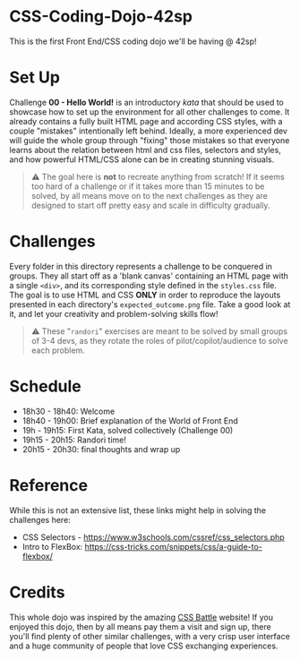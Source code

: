 # CSS-Coding-Dojo-42sp
This is the first Front End/CSS coding dojo we'll be having @ 42sp!

# Set Up
Challenge __00 - Hello World!__ is an introductory _kata_ that should be used to showcase how to set up the environment for all other challenges to come.
It already contains a fully built HTML page and according CSS styles, with a couple "mistakes" intentionally left behind. Ideally, a more experienced dev will guide the whole group through "fixing" those mistakes so that everyone learns about the relation between html and css files, selectors and styles, and how powerful HTML/CSS alone can be in creating stunning visuals.

> :warning: The goal here is __not__ to recreate anything from scratch! If it seems too hard of a challenge or if it takes more than 15 minutes to be solved, by all means move on to the next challenges as they are designed to start off pretty easy and scale in difficulty gradually.

# Challenges
Every folder in this directory represents a challenge to be conquered in groups.
They all start off as a 'blank canvas' containing an HTML page with a single `<div>`, and its corresponding style defined in the `styles.css` file.
The goal is to use HTML and CSS __ONLY__ in order to reproduce the layouts presented in each directory's `expected_outcome.png` file. Take a good look at it, and let your creativity and problem-solving skills flow!

> :warning: These "`randori`" exercises are meant to be solved by small groups of 3-4 devs, as they rotate the roles of pilot/copilot/audience to solve each problem.

# Schedule
- 18h30 - 18h40: Welcome
- 18h40 - 19h00: Brief explanation of the World of Front End
- 19h - 19h15: First Kata, solved collectively (Challenge 00)
- 19h15 - 20h15: Randori time!
- 20h15 - 20h30: final thoughts and wrap up

# Reference
While this is not an extensive list, these links might help in solving the challenges here:
- CSS Selectors - https://www.w3schools.com/cssref/css_selectors.php
- Intro to FlexBox: https://css-tricks.com/snippets/css/a-guide-to-flexbox/

# Credits
This whole dojo was inspired by the amazing [CSS Battle](https://cssbattle.dev/) website!
If you enjoyed this dojo, then by all means pay them a visit and sign up, there you'll find plenty of other similar challenges, with a very crisp user interface and a huge community of people that love CSS exchanging experiences.

